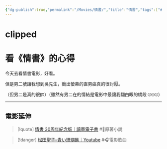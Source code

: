 ```yaml
---
{"dg-publish":true,"permalink":"/Movies/情書/","title":"情書","tags":["#🎬Movie"],"noteIcon":"3","created":"2025-05-10T19:34:21.709+08:00","updated":"2025-05-10T21:55:53.987+08:00"}
---
```




<div class="transclusion internal-embed is-loaded"><div class="markdown-embed">

<div class="markdown-embed-title">

# clipped

</div>


# 看《情書》的心得

今天去看情書電影，好看。

但是男二號讓我想到吳先生，衝出螢幕的直男癌真的很討厭。

（但男二是真的很帥）（雖然有男二在的情結是電影中最讓我翻白眼的橋段 🙄🙄🙄）



---

</div></div>





## 電影延伸

> [!quote] [情書 30周年紀念版｜讀墨電子書](https://readmoo.com/book/210375414000101) #📕原著小說

> [!danger] [松田聖子–青い珊瑚礁｜Youtube](https://www.youtube.com/watch?v=nxG7Mw6X3nU) #🎧電影歌曲
